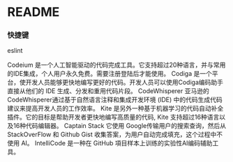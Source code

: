 # README

### 快捷键

eslint


Codeium 是一个人工智能驱动的代码完成工具。它支持超过20种语言，并与常用的IDE集成，个人用户永久免费。需要注册登陆后才能使用。
Codiga 是一个平台，使开发人员能够更快地编写更好的代码。开发人员可以使用Codiga编码助手直接从他们的 IDE 生成、分发和重用代码片段。
CodeWhisperer 亚马逊的CodeWhisperer通过基于自然语言注释和集成开发环境 (IDE) 中的代码生成代码建议来提高开发人员的工作效率。
Kite 是另外一种基于机器学习的代码自动补全插件。它的目标是帮助开发者更快地编写高质量的代码, Kite 支持超过16种语言以及16种代码编辑器。
Captain Stack 它使用 Google传输用户的搜索查询，然后从 StackOverFlow 和 Github Gist 收集答案，为用户自动完成填充，这个过程中不使用 AI。
IntelliCode 是一种在 GitHub 項目样本上训练的实验性AI编码辅助工具。
